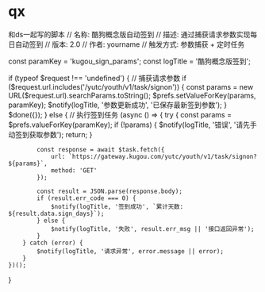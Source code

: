 # qx
和ds一起写的脚本
// 名称: 酷狗概念版自动签到
// 描述: 通过捕获请求参数实现每日自动签到
// 版本: 2.0
// 作者: yourname
// 触发方式: 参数捕获 + 定时任务

const paramKey = 'kugou_sign_params';
const logTitle = '酷狗概念版签到';

if (typeof $request !== 'undefined') {
    // 捕获请求参数
    if ($request.url.includes('/yutc/youth/v1/task/signon')) {
        const params = new URL($request.url).searchParams.toString();
        $prefs.setValueForKey(params, paramKey);
        $notify(logTitle, '参数更新成功', '已保存最新签到参数');
    }
    $done({});
} else {
    // 执行签到任务
    (async () => {
        try {
            const params = $prefs.valueForKey(paramKey);
            if (!params) {
                $notify(logTitle, '错误', '请先手动签到获取参数');
                return;
            }
            
            const response = await $task.fetch({
                url: `https://gateway.kugou.com/yutc/youth/v1/task/signon?${params}`,
                method: 'GET'
            });
            
            const result = JSON.parse(response.body);
            if (result.err_code === 0) {
                $notify(logTitle, '签到成功', `累计天数: ${result.data.sign_days}`);
            } else {
                $notify(logTitle, '失败', result.err_msg || '接口返回异常');
            }
        } catch (error) {
            $notify(logTitle, '请求异常', error.message || error);
        }
    })();
}
